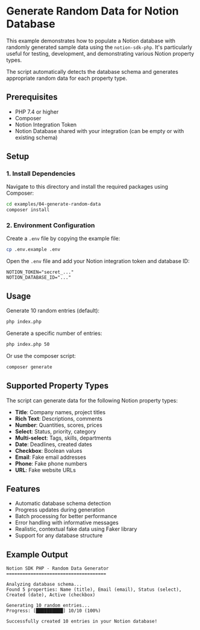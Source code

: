 # Generate Random Data for Notion Database

This example demonstrates how to populate a Notion database with randomly generated sample data using the `notion-sdk-php`. It's particularly useful for testing, development, and demonstrating various Notion property types.

The script automatically detects the database schema and generates appropriate random data for each property type.

## Prerequisites

- PHP 7.4 or higher
- Composer
- Notion Integration Token
- Notion Database shared with your integration (can be empty or with existing schema)

## Setup

### 1. Install Dependencies

Navigate to this directory and install the required packages using Composer:

```bash
cd examples/04-generate-random-data
composer install
```

### 2. Environment Configuration

Create a `.env` file by copying the example file:

```bash
cp .env.example .env
```

Open the `.env` file and add your Notion integration token and database ID:

```dotenv
NOTION_TOKEN="secret_..."
NOTION_DATABASE_ID="..."
```

## Usage

Generate 10 random entries (default):

```bash
php index.php
```

Generate a specific number of entries:

```bash
php index.php 50
```

Or use the composer script:

```bash
composer generate
```

## Supported Property Types

The script can generate data for the following Notion property types:

- **Title**: Company names, project titles
- **Rich Text**: Descriptions, comments
- **Number**: Quantities, scores, prices
- **Select**: Status, priority, category
- **Multi-select**: Tags, skills, departments
- **Date**: Deadlines, created dates
- **Checkbox**: Boolean values
- **Email**: Fake email addresses
- **Phone**: Fake phone numbers
- **URL**: Fake website URLs

## Features

- Automatic database schema detection
- Progress updates during generation
- Batch processing for better performance
- Error handling with informative messages
- Realistic, contextual fake data using Faker library
- Support for any database structure

## Example Output

```
Notion SDK PHP - Random Data Generator
=====================================

Analyzing database schema...
Found 5 properties: Name (title), Email (email), Status (select), Created (date), Active (checkbox)

Generating 10 random entries...
Progress: [██████████] 10/10 (100%)

Successfully created 10 entries in your Notion database! 